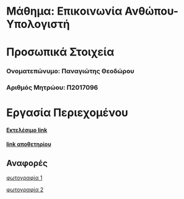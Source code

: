# Μάθημα: Επικοινωνία Ανθώπου-Υπολογιστή

# Προσωπικά Στοιχεία

### Ονοματεπώνυμο: Παναγιώτης Θεοδώρου
### Αριθμός Μητρώου: Π2017096

# Εργασία Περιεχομένου


  #### [Εκτελέσιμο link](https://panagiotisth.github.io/gr/)
  #### [link αποθετηρίου](https://github.com/panagiotisth/gr)
  ## Αναφορές
  
 [φωτογραφία 1](https://panagiotisth.github.io/gr/gallery/windows-cortana/)
 
 [φωτογραφία 2](https://panagiotisth.github.io/gr/gallery/magnavox-odyssey-console/)
